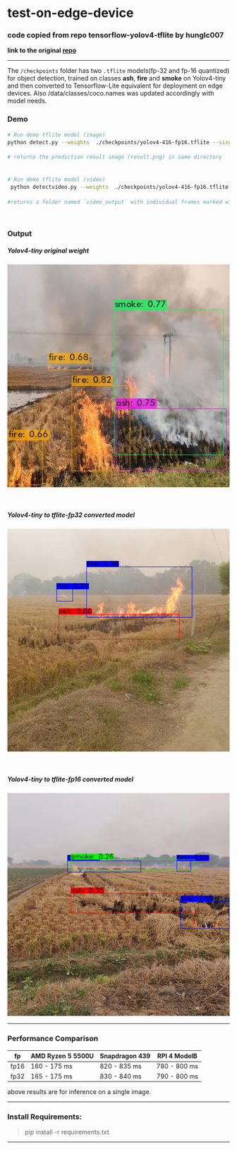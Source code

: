 # test-on-edge-device

### code copied from repo tensorflow-yolov4-tflite by hunglc007

<b> link to the original <a href="https://github.com/hunglc007/tensorflow-yolov4-tflite">repo</a> </b>

<hr>

The `/checkpoints` folder has two `.tflite` models(fp-32 and fp-16 quantized) for object detection, trained on classes <b>ash</b>, <b>fire</b> and <b>smoke</b> on Yolov4-tiny and then converted to Tensorflow-Lite equivalent for deployment on edge devices. Also /data/classes/coco.names was updated accordingly with model needs.

### Demo

```bash
# Run demo tflite model (image)
python detect.py --weights  ./checkpoints/yolov4-416-fp16.tflite --size 416 --model yolov4 --image ./data/AFL/img10.jpg --framework tflite

# returns the prediction result image (result.png) in same directory 


# Run demo tflite model (video)
 python detectvideo.py --weights  ./checkpoints/yolov4-416-fp16.tflite --size 416 --model yolov4 --video ./data/AFL/video1.mp4 --framework tflite

#returns a folder named `video_output` with individual frames marked with predictions performed by the model. 
```


<br>

### Output

##### Yolov4-tiny original weight
<p align="center"><img src="data/yolov4tiny.jpg" width="640"\></p>

<br>

##### Yolov4-tiny to tflite-fp32 converted model 
<p align="center"><img src="data/tflitefp32.png" width="640"\></p>

<br>

##### Yolov4-tiny to tflite-fp16 converted model
<p align="center"><img src="data/tflitefp16.png" width="640"\></p>

<hr>

### Performance Comparison

|   fp     | AMD Ryzen 5 5500U | Snapdragon 439 | RPI 4 ModelB |
| -------- | ----------------- | -------------- | ------------ |
|   fp16   |    160 - 175 ms   |  820 - 835 ms  | 780 - 800 ms |  
|   fp32   |    165 - 175 ms   |  830 - 840 ms  | 790 - 800 ms |


above results are for inference on a single image.


<hr>

### Install Requirements:

> pip install -r requirements.txt

<hr>